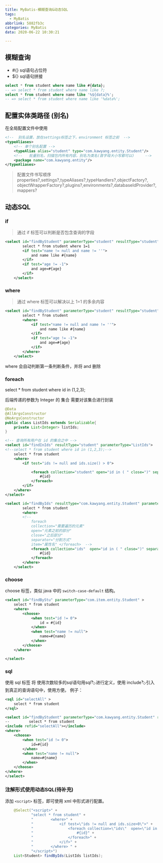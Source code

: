 ```yaml
---
title: MyBatis-模糊查询&动态SQL
tags:
  - MyBatis
abbrlink: 5882fb3c
categories: MyBatis
data: 2020-06-22 10:30:21

---
```


## 模糊查询

- \#{} sql语句占位符
- ${} sql语句拼接


```sql
select * from student where name like #{data};
-- => select * from student where name like ?;
select * from student where name like '%${data}%'; 
-- => select * from student where name like '%data%';
```

## 配置实体类路径 (别名)

在全局配置文件中使用

```xml
<!--  别名设置，放在settings标签之下，environment 标签之前  -->
<typeAliases>
	<!-- 单个别名配置 -->
    <typeAlias alias="student" type="com.kawyang.entity.Student"/>
    <!--   批量别名，扫描包内所有内容，别名为类名(首字母大小写都可以)     -->
    <package name="com.kawyang.entity"/>
</typeAliases>
```
 > 配置文件书写顺序
properties?,settings?,typeAliases?,typeHandlers?,objectFactory?,
objectWrapperFactory?,plugins?,environments?,databaseIdProvider?,mappers?


## 动态SQL


### if

> 通过 if 标签可以判断是否包含查询的字段

```xml
<select id="findByStudent" parameterType="student" resultType="student">
        select * from student where 1=1
        <if test="name != null and name != ''">
            and name like #{name}
        </if>
        <if test="age != -1">
            and age=#{age}
        </if>
    </select>
```

### where

> 通过 where 标签可以解决以上 1=1 的多余内容  


```xml
<select id="findByStudent" parameterType="student" resultType="student">
        select * from student
        <where>
	        <if test="name != null and name != ''">
	            and name like #{name}
	        </if>
	        <if test="age != -1">
	            and age=#{age}
	        </if>
        </where>
    </select>
```
where 会自动判断第一条判断条件，并将 and 删除


### foreach

select * from student where id in (1,2,3);

后端传递的参数为 Integer 的 集合
需要对该集合进行封装

```java
@Data
@AllArgsConstructor
@NoArgsConstructor
public class ListIds extends Serializable{
	private List<Integer> listIds;
}

```

```xml
<!-- 查询所有用户在 id 的集合之中 -->
<select id="findInIds" resultType="student" parameterType="ListIds"> 
<!--select * from student where id in (1,2,3);-->
	select * from student
	<where>
		<if test="ids != null and ids.size() > 0">

			<foreach collection="student" open="id in ( " close=")" separator="," item="id" >
				#{id}
			</foreach>
	    </if>
	</where>
</select>

<select id="findByIds" resultType="com.kawyang.entity.Student" parameterType="com.kawyang.entity.ListIds">
        select * from student
        <where>
        <!-- 
			foreach 
			collection="需要遍历的元素" 
			open="元素之前的部分"
			close="之后部分" 
			separator="分割方式" 
			item="属性名" </foreach>  -->
            <foreach collection="ids"  open="id in ( " close=")" separator="," item="id" >
                #{id}
            </foreach>
        </where>
    </select>

```


### choose

choose 标签，类似 java 中的 `switch-case-default` 结构。

```xml
<select id="findByStu" parameterType="com.item.entity.Student" >
    select * from student
    <where>
        <choose>
            <when test="id != 0">
                id = #{id}
            </when>
            <when test="name != null">
                name=#{name}
            </when>
        </choose>
    </where>

</select>
```

### sql

使用 sql 标签 将 使用次数较多的sql语句用sql🏷️进行定义，使用 include🏷️引入到真正的查询语句中，使用方便。
例子：
```xml
<sql id="selectAll" >
    select * from student
</sql>

<select id="findByStudent" parameterType="com.kawyang.entity.Student" resultType="com.kawyang.entity.Student" >
--         select * from student
<include refid="selectAll"></include>
<where>
    <choose>
        <when test="id != 0">
            id=#{id}
        </when>
        <when test="name != null">
            name=#{name}
        </when>
    </choose>
</where>
</select>
```

### 注解形式使用动态SQL(待补充)

添加  `<script>` 标签，即可使用 xml 中形式进行配置。

```java
    @Select("<script>" +
            "select * from student" +
            "        <where>" +
            "            <if test=\"ids != null and ids.size>0\">" +
            "                <foreach collection=\"ids\"  open=\"id in ( \" close=\")\" separator=\",\" item=\"id\" >" +
            "                    #{id}" +
            "                </foreach>" +
            "            </if>" +
            "        </where> " +
            "</script>")
    List<Student> findByIds(ListIds listIds);
```

